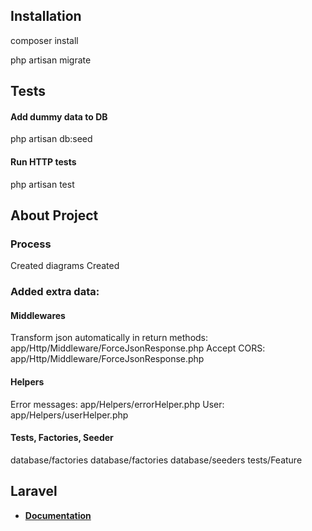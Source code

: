 
## Installation
composer install

php artisan migrate



## Tests
#### Add dummy data to DB
php artisan db:seed

#### Run HTTP tests
php artisan test



## About Project
### Process
Created diagrams
Created

### Added extra data:
#### Middlewares
Transform json automatically in return methods: app/Http/Middleware/ForceJsonResponse.php
Accept CORS: app/Http/Middleware/ForceJsonResponse.php

#### Helpers
Error messages: app/Helpers/errorHelper.php
User: app/Helpers/userHelper.php

#### Tests, Factories, Seeder
database/factories
database/factories
database/seeders
tests/Feature

## Laravel

- **[Documentation](https://laravel.com/docs)**
